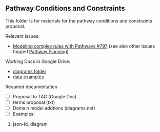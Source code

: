 ## Pathway Conditions and Constraints

This folder is for materials for the pathway conditions and constraints proposal.

Relevant issues:
- [Modeling complex rules with Pathways #797](https://github.com/CredentialEngine/Schema-Development/issues/797)
(see also other issues tagged [Pathway Planning](https://github.com/CredentialEngine/Schema-Development/labels/Pathway%20Planning))

Working Docs in Google Drive:
- [diagrams folder](https://drive.google.com/drive/folders/1cJLGGvhMrHkm6qeDtq5mxfR3CokjUrGZ)
- [data examples](https://drive.google.com/drive/folders/1DUOTxljBkPO3FP41BKRXI8z3z3FAn1Eq)

Required documentation
- [ ] Proposal to TAG (Google Doc)
- [ ] terms proposal (txt)
- [ ] Domain model addtions (diagrams.net)
- [ ] Examples:
 1. json-ld, diagram
